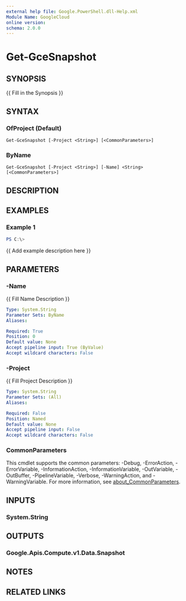 ```yaml
---
external help file: Google.PowerShell.dll-Help.xml
Module Name: GoogleCloud
online version:
schema: 2.0.0
---
```


# Get-GceSnapshot

## SYNOPSIS
{{ Fill in the Synopsis }}

## SYNTAX

### OfProject (Default)
```
Get-GceSnapshot [-Project <String>] [<CommonParameters>]
```

### ByName
```
Get-GceSnapshot [-Project <String>] [-Name] <String> [<CommonParameters>]
```

## DESCRIPTION


## EXAMPLES

### Example 1
```powershell
PS C:\> 
```

{{ Add example description here }}

## PARAMETERS

### -Name
{{ Fill Name Description }}

```yaml
Type: System.String
Parameter Sets: ByName
Aliases:

Required: True
Position: 0
Default value: None
Accept pipeline input: True (ByValue)
Accept wildcard characters: False
```

### -Project
{{ Fill Project Description }}

```yaml
Type: System.String
Parameter Sets: (All)
Aliases:

Required: False
Position: Named
Default value: None
Accept pipeline input: False
Accept wildcard characters: False
```

### CommonParameters
This cmdlet supports the common parameters: -Debug, -ErrorAction, -ErrorVariable, -InformationAction, -InformationVariable, -OutVariable, -OutBuffer, -PipelineVariable, -Verbose, -WarningAction, and -WarningVariable. For more information, see [about_CommonParameters](http://go.microsoft.com/fwlink/?LinkID=113216).

## INPUTS

### System.String

## OUTPUTS

### Google.Apis.Compute.v1.Data.Snapshot

## NOTES

## RELATED LINKS

